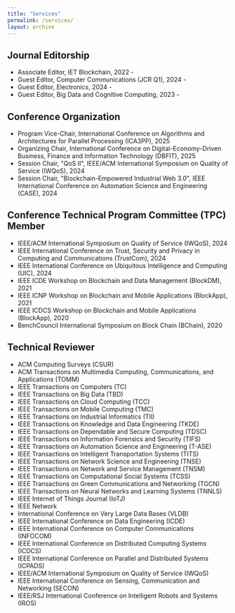 ```yaml
---
title: "Services"
permalink: /services/
layout: archive
---
```


## Journal Editorship
* Associate Editor, IET Blockchain, 2022 - 
* Guest Editor, Computer Communications (JCR Q1), 2024 - 
* Guest Editor, Electronics, 2024 - 
* Guest Editor, Big Data and Cognitive Computing, 2023 - 



## Conference Organization
* Program Vice-Chair, International Conference on Algorithms and Architectures for Parallel Processing (ICA3PP), 2025
* Organizing Chair, International Conference on Digital-Economy-Driven Business, Finance and Information Technology (DBFIT), 2025
* Session Chair, "QoS II", IEEE/ACM International Symposium on Quality of Service (IWQoS), 2024
* Session Chair, "Blockchain-Empowered Industrial Web 3.0", IEEE International Conference on Automation Science and Engineering (CASE), 2024

<!-- 
* Organizing Committee Member, 2024 Annual International Conference for Chinese Scholars in Industrial Engineering (CSIE2024) & the 14th Forum for the Council of Chinese Industrial Engineering and Logistics Management Department Heads (CIEDH2024), Hong Kong, 2024
-->


## Conference Technical Program Committee (TPC) Member
* IEEE/ACM International Symposium on Quality of Service (IWQoS), 2024
* IEEE International Conference on Trust, Security and Privacy in Computing and Communications (TrustCom), 2024
* IEEE International Conference on Ubiquitous Intelligence and Computing (UIC), 2024
* IEEE ICDE Workshop on Blockchain and Data Management (BlockDM), 2021
* IEEE ICNP Workshop on Blockchain and Mobile Applications (BlockApp), 2021
* IEEE ICDCS Workshop on Blockchain and Mobile Applications (BlockApp), 2020
* BenchCouncil International Symposium on Block Chain (BChain), 2020



## Technical Reviewer
* ACM Computing Surveys (CSUR)
* ACM Transactions on Multimedia Computing, Communications, and Applications (TOMM)
* IEEE Transactions on Computers (TC)
* IEEE Transactions on Big Data (TBD)
* IEEE Transactions on Cloud Computing (TCC)
* IEEE Transactions on Mobile Computing (TMC)
* IEEE Transactions on Industrial Informatics (TII)
* IEEE Transactions on Knowledge and Data Engineering (TKDE)
* IEEE Transactions on Dependable and Secure Computing (TDSC)
* IEEE Transactions on Information Forensics and Security (TIFS)
* IEEE Transactions on Automation Science and Engineering (T-ASE)
* IEEE Transactions on Intelligent Transportation Systems (TITS)
* IEEE Transactions on Network Science and Engineering (TNSE)
* IEEE Transactions on Network and Service Management (TNSM)
* IEEE Transactions on Computational Social Systems (TCSS)
* IEEE Transactions on Green Communications and Networking (TGCN)
* IEEE Transactions on Neural Networks and Learning Systems (TNNLS)
* IEEE Internet of Things Journal (IoTJ)
* IEEE Network
* International Conference on Very Large Data Bases (VLDB)
* IEEE International Conference on Data Engineering (ICDE)
* IEEE International Conference on Computer Communications (INFOCOM)
* IEEE International Conference on Distributed Computing Systems (ICDCS)
* IEEE International Conference on Parallel and Distributed Systems (ICPADS)
* IEEE/ACM International Symposium on Quality of Service (IWQoS)
* IEEE International Conference on Sensing, Communication and Networking (SECON)
* IEEE/RSJ International Conference on Intelligent Robots and Systems (IROS)